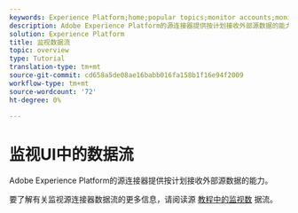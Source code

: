 ```yaml
---
keywords: Experience Platform;home;popular topics;monitor accounts;monitor dataflows;dataflows
description: Adobe Experience Platform的源连接器提供按计划接收外部源数据的能力。 本教程提供了从“源”工作区查看现有数据流的步骤。
solution: Experience Platform
title: 监视数据流
topic: overview
type: Tutorial
translation-type: tm+mt
source-git-commit: cd658a5de08ae16babb016fa158b1f16e94f2009
workflow-type: tm+mt
source-wordcount: '72'
ht-degree: 0%

---
```



# 监视UI中的数据流

Adobe Experience Platform的源连接器提供按计划接收外部源数据的能力。

要了解有关监视源连接器数据流的更多信息，请阅读源 [教程中的监视数](../../../dataflows/ui/monitor-sources.md) 据流。
